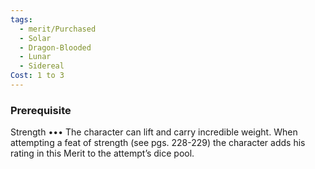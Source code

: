 ```yaml
---
tags:
  - merit/Purchased
  - Solar
  - Dragon-Blooded
  - Lunar
  - Sidereal
Cost: 1 to 3
---
```


### Prerequisite
Strength •••
The character can lift and carry incredible weight. When attempting a feat of strength (see pgs. 228-229) the character adds his rating in this Merit to the attempt’s dice pool.